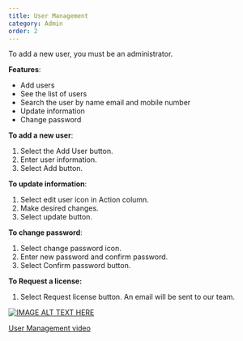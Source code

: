 ```yaml
---
title: User Management
category: Admin
order: 2
---
```

 To add a new user, you must be an administrator. 

 **Features**: 
 * Add users 
 * See the list of users
 * Search the user by name email and mobile   number 
 * Update information
 * Change password

 **To add a new user**: 

 1. Select the Add User button. 
 2. Enter user information. 
 3. Select Add button. 

 **To update information**: 

 1. Select edit user icon in Action column. 
 2. Make desired changes. 
 3. Select update button. 

 **To change password**: 

 1. Select change password icon. 
 2. Enter new password and confirm password. 
 3. Select Confirm password button. 

 **To Request a license:** 

 1. Select Request license button. An email will be sent to our team. 

 [![IMAGE ALT TEXT HERE](http://img.youtube.com/vi/_SOVbq6FUoU/0.jpg)](https://www.youtube.com/watch?v=_SOVbq6FUoU)

 [User Management video](https://www.youtube.com/watch?v=_SOVbq6FUoU)
 